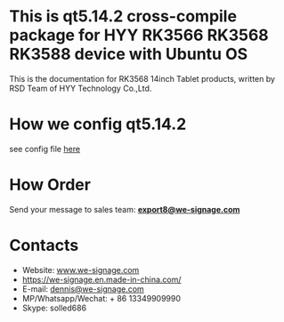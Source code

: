 # This is qt5.14.2 cross-compile package for HYY RK3566 RK3568 RK3588 device with Ubuntu OS

This is the documentation for RK3568 14inch Tablet products, written by RSD Team of HYY Technology Co.,Ltd.

# How we config qt5.14.2
see config file [here](auto_config.sh)


# How Order
Send your message to sales team: **<export8@we-signage.com>**

# Contacts
- Website: www.we-signage.com
- https://we-signage.en.made-in-china.com/
- E-mail: dennis@we-signage.com
- MP/Whatsapp/Wechat: + 86 13349909990
- Skype: solled686
